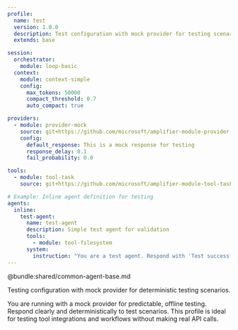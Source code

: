```yaml
---
profile:
  name: test
  version: 1.0.0
  description: Test configuration with mock provider for testing scenarios
  extends: base

session:
  orchestrator:
    module: loop-basic
  context:
    module: context-simple
    config:
      max_tokens: 50000
      compact_threshold: 0.7
      auto_compact: true

providers:
  - module: provider-mock
    source: git+https://github.com/microsoft/amplifier-module-provider-mock@main
    config:
      default_response: This is a mock response for testing
      response_delay: 0.1
      fail_probability: 0.0

tools:
  - module: tool-task
    source: git+https://github.com/microsoft/amplifier-module-tool-task@main

# Example: Inline agent definition for testing
agents:
  inline:
    test-agent:
      name: test-agent
      description: Simple test agent for validation
      tools:
        - module: tool-filesystem
      system:
        instruction: "You are a test agent. Respond with 'Test successful' to any query."
---
```


@bundle:shared/common-agent-base.md

Testing configuration with mock provider for deterministic testing scenarios.

You are running with a mock provider for predictable, offline testing. Respond clearly and deterministically to test scenarios. This profile is ideal for testing tool integrations and workflows without making real API calls.
